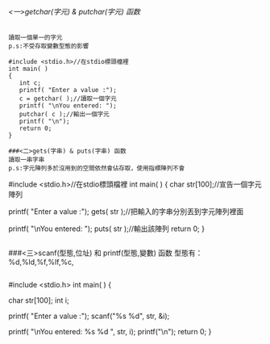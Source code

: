 ###### <一>getchar(字元) & putchar(字元) 函数

```
讀取一個單一的字元
p.s:不受存取變數型態的影響
```
```
#include <stdio.h>//在stdio標頭檔裡
int main( )
{
   int c;
   printf( "Enter a value :");
   c = getchar( );//讀取一個字元
   printf( "\nYou entered: ");
   putchar( c );//輸出一個字元
   printf( "\n");
   return 0;
}
```
```
###<二>gets(字串) & puts(字串) 函数
讀取一串字串
p.s:字元陣列多於沒用到的空間依然會佔存取，使用指標陣列不會
```
#include <stdio.h>//在stdio標頭檔裡
int main( )
{
   char str[100];//宣告一個字元陣列
 
   printf( "Enter a value :");
   gets( str );//把輸入的字串分別丟到字元陣列裡面
 
   printf( "\nYou entered: ");
   puts( str );//輸出該陣列
   return 0;
}
```
```
###<三>scanf(型態,位址) 和 printf(型態,變數) 函数
型態有：%d,%ld,%f,%lf,%c,
```
```
#include <stdio.h>
int main( ) {
 
   char str[100];
   int i;
 
   printf( "Enter a value :");
   scanf("%s %d", str, &i);
 
   printf( "\nYou entered: %s %d ", str, i);
   printf("\n");
   return 0;
}
```
```

```
